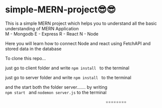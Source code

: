# simple-MERN-project😎😎

This is a simple MERN project which helps you to understand all the basic understanding of MERN Application <br />
 M - Mongodb
 E - Express
 R - React
 N - Node
 
 Here you will learn how to connect Node and react using FetchAPI and stored data in the database <br />
 
 To clone this repo...
 
 just go to client folder and write `npm install ` to the terminal <br />
  
 just go to server folder and write `npm install ` to the terminal <br />
 
 and the start both the folder server.......  by writing <br/>
 `npm start `  and `nodemon server.js` to the terminal
 
 
                                                 ⭐⭐⭐⭐⭐⭐⭐⭐
